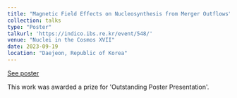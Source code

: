 ```yaml
---
title: "Magnetic Field Effects on Nucleosynthesis from Merger Outflows"
collection: talks
type: "Poster"
talkurl: 'https://indico.ibs.re.kr/event/548/'
venue: "Nuclei in the Cosmos XVII"
date: 2023-09-19
location: "Daejeon, Republic of Korea"
---
```


[See poster](http://kelslund.github.io/files/posters/20230919_NIC.pdf)

This work was awarded a prize for 'Outstanding Poster Presentation'.
